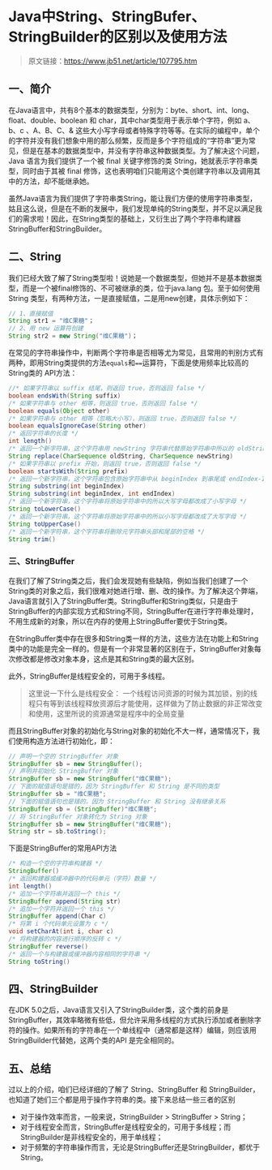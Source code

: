 # Java中String、StringBufer、StringBuilder的区别以及使用方法

> 原文链接：https://www.jb51.net/article/107795.htm

## 一、简介

在Java语言中，共有8个基本的数据类型，分别为：byte、short、int、long、float、double、boolean 和 char，其中char类型用于表示单个字符，例如 a、b、c 、A、B、C、& 这些大小写字母或者特殊字符等等。在实际的编程中，单个的字符并没有我们想象中用的那么频繁，反而是多个字符组成的“字符串”更为常见，但是在基本的数据类型中，并没有字符串这种数据类型。为了解决这个问题，Java 语言为我们提供了一个被 final 关键字修饰的类 String，她就表示字符串类型，同时由于其被 final 修饰，这也表明咱们只能用这个类创建字符串以及调用其中的方法，却不能继承她。

虽然Java语言为我们提供了字符串类String，能让我们方便的使用字符串类型，姑且这么说，但是在不断的发展中，我们发现单纯的String类型，并不足以满足我们的需求啦！因此，在String类型的基础上，又衍生出了两个字符串构建器StringBuffer和StringBuilder。

## 二、String

我们已经大致了解了String类型啦！说她是一个数据类型，但她并不是基本数据类型，而是一个被final修饰的、不可被继承的类，位于java.lang 包。至于如何使用String 类型，有两种方法，一是直接赋值，二是用new创建，具体示例如下：

```java
// 1、直接赋值
String str1 = "维C果糖"；
// 2、用 new 运算符创建
String str2 = new String("维C果糖")；
```

在常见的字符串操作中，判断两个字符串是否相等尤为常见，且常用的判别方式有两种，即用String类提供的方法`equals`和`==`运算符，下面是使用频率比较高的String类的 API方法：

```java
//* 如果字符串以 suffix 结尾，则返回 true，否则返回 false */
boolean endsWith(String suffix)
/* 如果字符串与 other 相等，则返回 true，否则返回 false */
boolean equals(Object other)
/* 如果字符串与 other 相等（忽略大小写），则返回 true，否则返回 false */
boolean equalsIgnoreCase(String other)
/* 返回字符串的长度 */
int length()
/* 返回一个新字符串，这个字符串用 newString 字符串代替原始字符串中所以的 oldString 字符串，可以用 String 或者 StringBuilder 对象作为 CharSequence 参数 */
String replace(CharSequence oldString, CharSequence newString)
/* 如果字符串以 prefix 开始，则返回 true，否则返回 false */
boolean startsWith(String prefix)
/* 返回一个新字符串，这个字符串包含原始字符串中从 beginIndex 到串尾或 endIndex-1 位置的所以代码单元 */
String substring(int beginIndex)
String substring(int beginIndex, int endIndex)
/* 返回一个新字符串，这个字符串将原始字符串中的所以大写字母都改成了小写字母 */
String toLowerCase()
/* 返回一个新字符串，这个字符串将原始字符串中的所以小写字母都改成了大写字母 */
String toUpperCase()
/* 返回一个新字符串，这个字符串将删除元字符串头部和尾部的空格 */
String trim()
```

### 三、StringBuffer

在我们了解了String类之后，我们会发现她有些缺陷，例如当我们创建了一个String类的对象之后，我们很难对她进行增、删、改的操作。为了解决这个弊端，Java语言就引入了StringBuffer类。StringBuffer和String类似，只是由于StringBuffer的内部实现方式和String不同，StringBuffer在进行字符串处理时，不用生成新的对象，所以在内存的使用上StringBuffer要优于String类。

在StringBuffer类中存在很多和String类一样的方法，这些方法在功能上和String类中的功能是完全一样的。但是有一个非常显著的区别在于，StringBuffer对象每次修改都是修改对象本身，这点是其和String类的最大区别。

此外，StringBuffer是线程安全的，可用于多线程。

> 这里说一下什么是线程安全：
> 一个线程访问资源的时候为其加锁，别的线程只有等到该线程释放资源后才能使用，这样做为了防止数据的非正常改变和使用，这里所说的资源通常是程序中的全局变量

而且StringBuffer对象的初始化与String对象的初始化不大一样，通常情况下，我们使用构造方法进行初始化，即：

```java
// 声明一个空的 StringBuffer 对象
StringBuffer sb = new StringBuffer();
// 声明并初始化 StringBuffer 对象
StringBuffer sb = new StringBuffer("维C果糖");
// 下面的赋值语句是错的，因为 StringBuffer 和 String 是不同的类型
StringBuffer sb = "维C果糖";
// 下面的赋值语句也是错的，因为 StringBuffer 和 String 没有继承关系
StringBuffer sb = (StringBuffer)"维C果糖";
// 将 StringBuffer 对象转化为 String 对象
StringBuffer sb = new StringBuffer("维C果糖");
String str = sb.toString();
```

下面是StringBuffer的常用API方法

```java
/* 构造一个空的字符串构建器 */
StringBuffer()
/* 返回构建器或缓冲器中的代码单元（字符）数量 */
int length()
/* 追加一个字符串并返回一个 this */
StringBuffer append(String str)
/* 追加一个字符并返回一个 this */
StringBuffer append(Char c)
/* 将第 i 个代码单元设置为 c */
void setCharAt(int i, char c)
/* 将构建器的内容进行顺序的反转 c */
StringBuffer reverse()
/* 返回一个与构建器或缓冲器内容相同的字符串 */
String toString()
```

## 四、StringBuilder

在JDK 5.0之后，Java语言又引入了StringBuilder类，这个类的前身是StringBuffer，其效率略微有些低，但允许采用多线程的方式执行添加或者删除字符的操作。如果所有的字符串在一个单线程中（通常都是这样）编辑，则应该用StringBuilder代替她，这两个类的API 是完全相同的。

## 五、总结

过以上的介绍，咱们已经详细的了解了 String、StringBuffer 和 StringBuilder，也知道了她们三个都是用于操作字符串的类。接下来总结一些三者的区别

- 对于操作效率而言，一般来说，StringBuilder > StringBuffer > String；
- 对于线程安全而言，StringBuffer是线程安全的，可用于多线程；而StringBuilder是非线程安全的，用于单线程；
- 对于频繁的字符串操作而言，无论是StringBuffer还是StringBuilder，都优于String。

